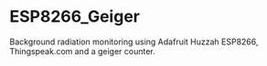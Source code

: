 # ESP8266_Geiger
Background radiation monitoring using Adafruit Huzzah ESP8266, Thingspeak.com and a geiger counter.
